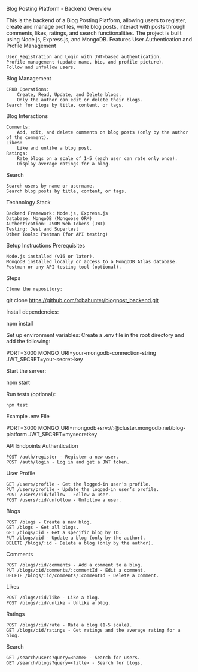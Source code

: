 Blog Posting Platform - Backend
Overview

This is the backend of a Blog Posting Platform, allowing users to register, create and manage profiles, write blog posts, interact with posts through comments, likes, ratings, and search functionalities. The project is built using Node.js, Express.js, and MongoDB.
Features
User Authentication and Profile Management

    User Registration and Login with JWT-based authentication.
    Profile management (update name, bio, and profile picture).
    Follow and unfollow users.

Blog Management

    CRUD Operations:
        Create, Read, Update, and Delete blogs.
        Only the author can edit or delete their blogs.
    Search for blogs by title, content, or tags.

Blog Interactions

    Comments:
        Add, edit, and delete comments on blog posts (only by the author of the comment).
    Likes:
        Like and unlike a blog post.
    Ratings:
        Rate blogs on a scale of 1-5 (each user can rate only once).
        Display average ratings for a blog.

Search

    Search users by name or username.
    Search blog posts by title, content, or tags.

Technology Stack

    Backend Framework: Node.js, Express.js
    Database: MongoDB (Mongoose ORM)
    Authentication: JSON Web Tokens (JWT)
    Testing: Jest and Supertest
    Other Tools: Postman (for API testing)

Setup Instructions
Prerequisites

    Node.js installed (v16 or later).
    MongoDB installed locally or access to a MongoDB Atlas database.
    Postman or any API testing tool (optional).

Steps

    Clone the repository:

git clone https://github.com/robahunter/blogpost_backend.git

Install dependencies:

npm install

Set up environment variables: Create a .env file in the root directory and add the following:

PORT=3000
MONGO_URI=your-mongodb-connection-string
JWT_SECRET=your-secret-key

Start the server:

npm start

Run tests (optional):

    npm test

Example .env File

PORT=3000
MONGO_URI=mongodb+srv://<username>:<password>@cluster.mongodb.net/blog-platform
JWT_SECRET=mysecretkey

API Endpoints
Authentication

    POST /auth/register - Register a new user.
    POST /auth/login - Log in and get a JWT token.

User Profile

    GET /users/profile - Get the logged-in user’s profile.
    PUT /users/profile - Update the logged-in user’s profile.
    POST /users/:id/follow - Follow a user.
    POST /users/:id/unfollow - Unfollow a user.

Blogs

    POST /blogs - Create a new blog.
    GET /blogs - Get all blogs.
    GET /blogs/:id - Get a specific blog by ID.
    PUT /blogs/:id - Update a blog (only by the author).
    DELETE /blogs/:id - Delete a blog (only by the author).

Comments

    POST /blogs/:id/comments - Add a comment to a blog.
    PUT /blogs/:id/comments/:commentId - Edit a comment.
    DELETE /blogs/:id/comments/:commentId - Delete a comment.

Likes

    POST /blogs/:id/like - Like a blog.
    POST /blogs/:id/unlike - Unlike a blog.

Ratings

    POST /blogs/:id/rate - Rate a blog (1-5 scale).
    GET /blogs/:id/ratings - Get ratings and the average rating for a blog.

Search

    GET /search/users?query=<name> - Search for users.
    GET /search/blogs?query=<title> - Search for blogs.